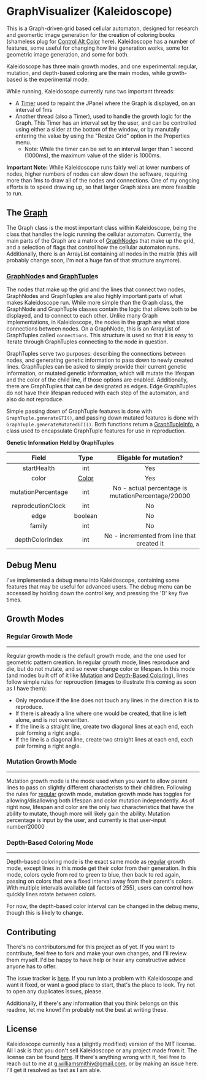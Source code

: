 # GraphVisualizer (Kaleidoscope)
This is a Graph-driven grid based cellular automaton, designed for research and geomertic image generation for the creation of coloring 
books (shameless plug for [Control Alt Color](https://www.amazon.com/Control-Alt-Color-Shayne-Alexander/dp/1545421331/ref=sr_1_1?ie=UTF8&qid=1500386753&sr=8-1&keywords=control+alt+color) here).
Kaleidoscope has a number of features, some useful for changing how line generation works, some for geometric image generation, and some 
for both.

Kaleidoscope has three main growth modes, and one experimental: regular, mutation, and depth-based coloring are the main modes, while 
growth-based is the experimental mode.

While running, Kaleidoscope currently runs two important threads:
*  A [Timer](https://docs.oracle.com/javase/7/docs/api/java/util/Timer.html) used to repaint the JPanel where the Graph is displayed, on an
interval of 1ms
*  Another thread (also a Timer), used to handle the growth logic for the Graph. This Timer has an interval set by the user, and can be 
controlled using either a slider at the bottom of the window, or by manutally entering the value by using the "Resize Grid" option in the 
Properties menu.
    * Note: While the timer can be set to an interval larger than 1 second (1000ms), the maximum value of the slider is 
    1000ms.
    
**Important Note:** While Kaleidoscope runs fairly well at lower numbers of nodes, higher numbers of nodes can slow down the software, 
requiring more than 1ms to draw all of the nodes and connections. One of my ongoing efforts is to speed drawing up, so that larger Graph 
sizes are more feasible to run.

## The [Graph](./src/graphvisualizer/Graph.java)

The Graph class is the most important class within Kaleidoscope, being the class that handles the logic
running the cellular automaton. Currently, the main parts of the Graph are a matrix of [GraphNode](./src/graphvisualizer)s that make up the
grid, and a selection of flags that control how the cellular automaton runs. Additionally, there is an ArrayList containing all nodes in
the matrix (this will probably change soon, I'm not a huge fan of that structure anymore).

### [GraphNode](./src/graphvisualizer/GraphNode.java)s and [GraphTuple](./src.graphvisualizer/GraphTuple)s

The nodes that make up the grid and the lines that connect two nodes, GraphNodes and GraphTuples are also highly important parts of what
makes Kaleidoscope run. While more simple than the Graph class, the GraphNode and GraphTuple classes contain the logic that allows both
to be displayed, and to connect to each other. Unlike many Graph implementations, in Kaleidoscope, the nodes in the graph are what store 
connections between nodes. On a GraphNode, this is an ArrayList of GraphTuples called `connections`. This structure is used so that it is 
easy to iterate through GraphTuples connecting to the node in question. 

GraphTuples serve two purposes: describing the connections between nodes, and generating genetic information to pass down to newly
created lines. GraphTuples can be asked to simply provide their current genetic information, or mutated genetic information, which will
mutate the lifespan and the color of the child line, if those options are enabled. Additionally, there are GraphTuples that can be 
designated as edges. Edge GraphTuples do not have their lifespan reduced with each step of the automaton, and also do not reproduce.

Simple passing down of GraphTuple features is done with `GraphTuple.generateGTI()`, and passing down mutated features is done with 
`GraphTuple.generateMutatedGTI()`. Both functions return a [GraphTupleInfo](./src/graphvisualizer/GraphTupleInfo.java), a class used to 
encapsulate GraphTuple features for use in reproduction.

**Genetic Information Held by GraphTuples**

 Field | Type | Eligable for mutation?
 :---: | :---: | :---:
 startHealth | int | Yes
 color | [Color](https://docs.oracle.com/javase/7/docs/api/java/awt/Color.html)| Yes
 mutationPercentage | int | No - actual percentage is mutationPercentage/20000
 reprodcutionClock | int | No
 edge | boolean | No
 family | int | No
 depthColorIndex | int | No - incremented from line that created it
 
## Debug Menu

I've implemented a debug menu into Kaleidoscope, containing some features that may be useful for advanced users. The debug menu can be 
accessed by holding down the control key, and pressing the 'D' key five times.
 
## Growth Modes
 
### Regular Growth Mode
---

Regular growth mode is the default growth mode, and the one used for geometric pattern creation. In regular growth mode, lines reproduce
and die, but do not mutate, and so never change color or lifespan. In this mode (and modes built off of it like 
[Mutation](#Mutation-Growth-Mode) and [Depth-Based Coloring](#Depth-Based-Coloring-Mode)), lines follow simple rules for reprouction (images to 
illustrate this coming as soon as I have them):
 
 * Only reproduce if the line does not touch any lines in the direction it is to reproduce.
 * If there is already a line where one would be created, that line is left alone, and is not overwritten.
 * If the line is a straight line, create two diagonal lines at each end, each pair forming a right angle.
 * If the line is a diagonal line, create two straight lines at each end, each pair forming a right angle.

### Mutation Growth Mode
---

Mutation growth mode is the mode used when you want to allow parent lines to pass on slightly different characterists to their children. Following the rules for [regular](#Regular-Growth-Mode) growth mode, mutation growth mode has toggles for allowing/disallowing both lifespan and color mutation independently. As of right now, lifespan and color are the only two characteristics that have the ability to mutate, though more will likely gain the ability. Mutation percentage is input by the user, and currently is that user-input number/20000

### Depth-Based Coloring Mode
---

Depth-based coloring mode is the exact same mode as [regular](#Regular-Growth-Mode) growth mode, except lines in this mode get their 
color from their generation. In this mode, colors cycle from red to green to blue, then back to red again, passing on colors that are a 
fixed interval away from their parent's colors. With multiple intervals available (all factors of 255), users can control how quickly 
lines rotate between colors.

For now, the depth-based color interval can be changed in the debug menu, though this is likely to change.

## Contributing

There's no contributors.md for this project as of yet. If you want to contribute, feel free to fork and make your own changes, and I'll 
review them myself. I'd be happy to have help or hear any constructive advice anyone has to offer.

The issue tracker is [here](https://github.com/gwilliamsmith/GraphVisualizer/issues). If you run into a problem with Kaleidoscope and 
want it fixed, or want a good place to start, that's the place to look. Try not to open any duplicates issues, please.

Additionally, if there's any information that you think belongs on this readme, let me know! I'm probably not the best at writing these.

## License

Kaleidoscope currently has a (slightly modified) version of the MIT license. All I ask is that you don't sell Kaleidoscope or any 
project made from it. The license can be found [here](./license). If there's anything wrong with it, feel free to reach out to me at 
g.williamsmithiv@gmail.com, or by making an issue here. I'll get it resolved as fast as I am able.

